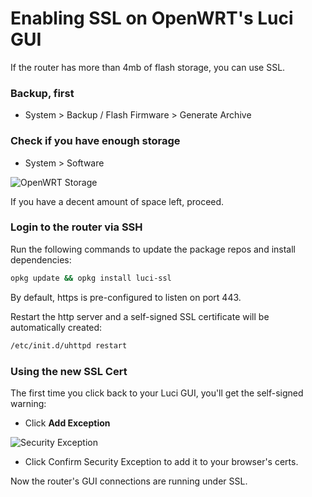 # Enabling SSL on OpenWRT's Luci GUI

If the router has more than 4mb of flash storage, you can use SSL.

### Backup, first

- System > Backup / Flash Firmware > Generate Archive

### Check if you have enough storage

- System > Software

![OpenWRT Storage](../img/openwrt-storage.png)

If you have a decent amount of space left, proceed.

### Login to the router via SSH

Run the following commands to update the package repos and install dependencies:

```bash
opkg update && opkg install luci-ssl
```

By default, https is pre-configured to listen on port 443.

Restart the http server and a self-signed SSL certificate will be automatically created:

```bash
/etc/init.d/uhttpd restart
```

### Using the new SSL Cert

The first time you click back to your Luci GUI, you'll get the self-signed warning:

- Click **Add Exception**

![Security Exception](../img/security-exception.png)

- Click Confirm Security Exception to add it to your browser's certs.

Now the router's GUI connections are running under SSL.
